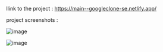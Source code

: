 llink to the project : https://main--googleclone-se.netlify.app/

project screenshots : 




![image](https://github.com/H1manshus0ni/search-engine-_react/assets/97780628/932f5d3b-9d9a-42fa-ad94-ef2f078a336b)


![image](https://github.com/H1manshus0ni/search-engine-_react/assets/97780628/4599d1df-6190-4510-b455-dd00ddabe106)

